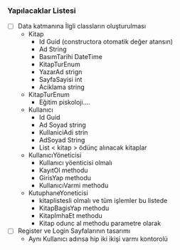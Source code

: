 ﻿### Yapılacaklar Listesi 
 - [ ] Data katmanına İlgli classların oluşturulması 
    - Kitap 
      - Id Guid (constructora otomatik değer atansın)
      - Ad String 
      - BasımTarihi DateTime 
      - KitapTurEnum 
      - YazarAd strign
      - SayfaSayisi int
      - Aciklama string
    - KitapTurEnum
        - Eğitim piskoloji....
    - Kullanıcı
        - Id Guid 
        - Ad Soyad string
        - KullaniciAdi strin
        - AdSoyad String
        - List < kitap > ödünç alınacak kitaplar
    - KullanıcıYöneticisi
      - Kullanıcı yöenticisi olmalı 
      - KayıtOl methodu
      - GirisYap methodu
      - KullanıcıVarmi methodu
    - KutuphaneYoneticisi
      - kitaplistesli olmalı ve tüm işlemler bu listede
      - KitapBagisYap methodu
      - KitapImhaEt methodu 
      - Kitap odunc al methodu parametre olarak 
- [ ] Register ve Login Sayfalarının tasarımı 
    - Aynı Kullanıcı adınsa hip iki ikişi varmı kontorolü
    